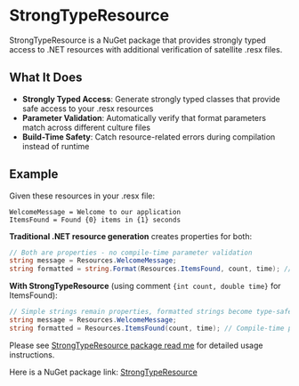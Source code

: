 # StrongTypeResource

StrongTypeResource is a NuGet package that provides strongly typed access to .NET resources with additional verification of satellite .resx files.

## What It Does

- **Strongly Typed Access**: Generate strongly typed classes that provide safe access to your .resx resources
- **Parameter Validation**: Automatically verify that format parameters match across different culture files
- **Build-Time Safety**: Catch resource-related errors during compilation instead of runtime

## Example

Given these resources in your .resx file:
```
WelcomeMessage = Welcome to our application
ItemsFound = Found {0} items in {1} seconds
```

**Traditional .NET resource generation** creates properties for both:
```csharp
// Both are properties - no compile-time parameter validation
string message = Resources.WelcomeMessage;
string formatted = string.Format(Resources.ItemsFound, count, time); // Easy to mess up parameters
```

**With StrongTypeResource** (using comment `{int count, double time}` for ItemsFound):
```csharp
// Simple strings remain properties, formatted strings become type-safe methods
string message = Resources.WelcomeMessage;
string formatted = Resources.ItemsFound(count, time); // Compile-time parameter validation
```

Please see [StrongTypeResource package read me](StrongTypeResource/readme.md) for detailed usage instructions.

Here is a NuGet package link: [StrongTypeResource](https://www.nuget.org/packages/EugeneLepekhin.StrongTypeResource/)
